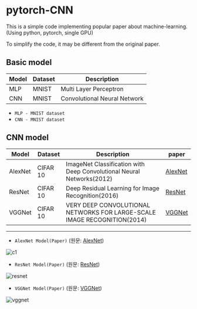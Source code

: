 # pytorch-CNN

This is a simple code implementing popular paper about machine-learning.
(Using python, pytorch, single GPU)

To simplify the code, it may be different from the original paper.

## Basic model

|Model|Dataset|Description|
|------|---|---|
|MLP|MNIST|Multi Layer Perceptron|
|CNN|MNIST|Convolutional Neural Network|  

- ```MLP - MNIST dataset```
- ```CNN - MNIST dataset```  

## CNN model


|Model|Dataset|Description|paper|
|------|---|-----------|---|
|AlexNet|CIFAR 10|ImageNet Classification with Deep Convolutional Neural Networks(2012)| [AlexNet](https://proceedings.neurips.cc/paper/2012/file/c399862d3b9d6b76c8436e924a68c45b-Paper.pdf)|
|ResNet|CIFAR 10|Deep Residual Learning for Image Recognition(2016) | [ResNet](https://arxiv.org/pdf/1512.03385.pdf)|
|VGGNet|CIFAR 10|VERY DEEP CONVOLUTIONAL NETWORKS FOR LARGE-SCALE IMAGE RECOGNITION(2014)|[VGGNet](https://arxiv.org/pdf/1409.1556.pdf)|  


--------------

- ```AlexNet Model(Paper)``` (원문: [AlexNet](https://proceedings.neurips.cc/paper/2012/file/c399862d3b9d6b76c8436e924a68c45b-Paper.pdf))  

![c1](https://user-images.githubusercontent.com/50253860/204150748-2e5828ea-2393-465d-96ac-943eae5a5bb4.png)


- ```ResNet Model(Paper)``` (원문: [ResNet](https://arxiv.org/pdf/1512.03385.pdf))  

![resnet](https://user-images.githubusercontent.com/50253860/204150928-a0b6f560-3448-47da-b89e-e48b2fac4472.png)


- ```VGGNet Model(Paper)``` (원문: [VGGNet](https://arxiv.org/pdf/1409.1556.pdf))  

![vggnet](https://user-images.githubusercontent.com/50253860/204150813-8f77e242-d38b-400a-a38a-ca9bb31c871e.png)




